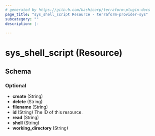 ```yaml
---
# generated by https://github.com/hashicorp/terraform-plugin-docs
page_title: "sys_shell_script Resource - terraform-provider-sys"
subcategory: ""
description: |-
  
---
```


# sys_shell_script (Resource)





<!-- schema generated by tfplugindocs -->
## Schema

### Optional

- **create** (String)
- **delete** (String)
- **filename** (String)
- **id** (String) The ID of this resource.
- **read** (String)
- **shell** (String)
- **working_directory** (String)


